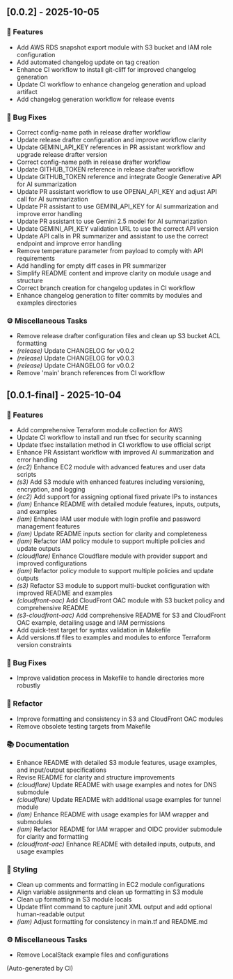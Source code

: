 ## [0.0.2] - 2025-10-05

### 🚀 Features

- Add AWS RDS snapshot export module with S3 bucket and IAM role configuration
- Add automated changelog update on tag creation
- Enhance CI workflow to install git-cliff for improved changelog generation
- Update CI workflow to enhance changelog generation and upload artifact
- Add changelog generation workflow for release events

### 🐛 Bug Fixes

- Correct config-name path in release drafter workflow
- Update release drafter configuration and improve workflow clarity
- Update GEMINI_API_KEY references in PR assistant workflow and upgrade release drafter version
- Correct config-name path in release drafter workflow
- Update GITHUB_TOKEN reference in release drafter workflow
- Update GITHUB_TOKEN reference and integrate Google Generative API for AI summarization
- Update PR assistant workflow to use OPENAI_API_KEY and adjust API call for AI summarization
- Update PR assistant to use GEMINI_API_KEY for AI summarization and improve error handling
- Update PR assistant to use Gemini 2.5 model for AI summarization
- Update GEMINI_API_KEY validation URL to use the correct API version
- Update API calls in PR summarizer and assistant to use the correct endpoint and improve error handling
- Remove temperature parameter from payload to comply with API requirements
- Add handling for empty diff cases in PR summarizer
- Simplify README content and improve clarity on module usage and structure
- Correct branch creation for changelog updates in CI workflow
- Enhance changelog generation to filter commits by modules and examples directories

### ⚙️ Miscellaneous Tasks

- Remove release drafter configuration files and clean up S3 bucket ACL formatting
- *(release)* Update CHANGELOG for v0.0.2
- *(release)* Update CHANGELOG for v0.0.3
- *(release)* Update CHANGELOG for v0.0.2
- Remove 'main' branch references from CI workflow
## [0.0.1-final] - 2025-10-04

### 🚀 Features

- Add comprehensive Terraform module collection for AWS
- Update CI workflow to install and run tfsec for security scanning
- Update tfsec installation method in CI workflow to use official script
- Enhance PR Assistant workflow with improved AI summarization and error handling
- *(ec2)* Enhance EC2 module with advanced features and user data scripts
- *(s3)* Add S3 module with enhanced features including versioning, encryption, and logging
- *(ec2)* Add support for assigning optional fixed private IPs to instances
- *(iam)* Enhance README with detailed module features, inputs, outputs, and examples
- *(iam)* Enhance IAM user module with login profile and password management features
- *(iam)* Update README inputs section for clarity and completeness
- *(iam)* Refactor IAM policy module to support multiple policies and update outputs
- *(cloudflare)* Enhance Cloudflare module with provider support and improved configurations
- *(iam)* Refactor policy module to support multiple policies and update outputs
- *(s3)* Refactor S3 module to support multi-bucket configuration with improved README and examples
- *(cloudfront-oac)* Add CloudFront OAC module with S3 bucket policy and comprehensive README
- *(s3-cloudfront-oac)* Add comprehensive README for S3 and CloudFront OAC example, detailing usage and IAM permissions
- Add quick-test target for syntax validation in Makefile
- Add versions.tf files to examples and modules to enforce Terraform version constraints

### 🐛 Bug Fixes

- Improve validation process in Makefile to handle directories more robustly

### 🚜 Refactor

- Improve formatting and consistency in S3 and CloudFront OAC modules
- Remove obsolete testing targets from Makefile

### 📚 Documentation

- Enhance README with detailed S3 module features, usage examples, and input/output specifications
- Revise README for clarity and structure improvements
- *(cloudflare)* Update README with usage examples and notes for DNS submodule
- *(cloudflare)* Update README with additional usage examples for tunnel module
- *(iam)* Enhance README with usage examples for IAM wrapper and submodules
- *(iam)* Refactor README for IAM wrapper and OIDC provider submodule for clarity and formatting
- *(cloudfront-oac)* Enhance README with detailed inputs, outputs, and usage examples

### 🎨 Styling

- Clean up comments and formatting in EC2 module configurations
- Align variable assignments and clean up formatting in S3 module
- Clean up formatting in S3 module locals
- Update tflint command to capture junit XML output and add optional human-readable output
- *(iam)* Adjust formatting for consistency in main.tf and README.md

### ⚙️ Miscellaneous Tasks

- Remove LocalStack example files and configurations

(Auto-generated by CI)

